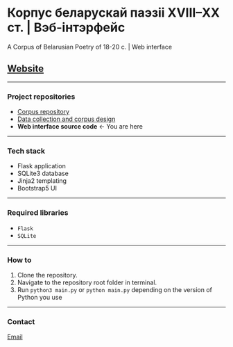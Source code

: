# Корпус беларускай паэзіі XVIII–XX ст. | Вэб-інтэрфейс
A Corpus of Belarusian Poetry of 18-20 c. | Web interface

## [Website](https://bpc.knem.cc)

-----

### Project repositories
- [Corpus repository](https://github.com/k-nem/bpcorpus)
- [Data collection and corpus design](https://github.com/k-nem/bpcorpus-collect)
- __Web interface source code__ <- You are here

-----

### Tech stack
- Flask application
- SQLite3 database
- Jinja2 templating
- Bootstrap5 UI

-----

### Required libraries
- `Flask`
- `SQLite`

-----

### How to
1. Clone the repository.
2. Navigate to the repository root folder in terminal.
3. Run `python3 main.py` or `python main.py` depending on the version of Python you use

-----

### Contact
[Email](mailto:katy.nemkovich@gmail.com)
